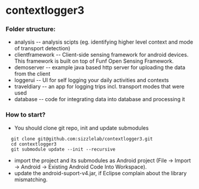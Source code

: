 contextlogger3
==============

### Folder structure:
* analysis -- analysis scipts (eg. identifying higher level context and mode of transport detection)
* clientframework -- Client-side sensing framework for android devices. This framework is built on top of Funf Open Sensing Framework.
* demoserver -- example java based http server for uploading the data from the client
* loggerui -- UI for self logging your daily activities and contexts
* traveldiary -- an app for logging trips incl. transport modes that were used
* database -- code for integrating data into database and processing it


### How to start?
* You should clone git repo, init and update submodules

``` 
  git clone git@github.com:sizzlelab/contextlogger3.git
  cd contextlogger3
  git submodule update --init --recursive
``` 
* import the project and its submodules as Android project (File -> Import -> Android -> Existing Android Code Into Workspace).
* update the android-suport-v4.jar, if Eclipse complain about the library mismatching.
  
